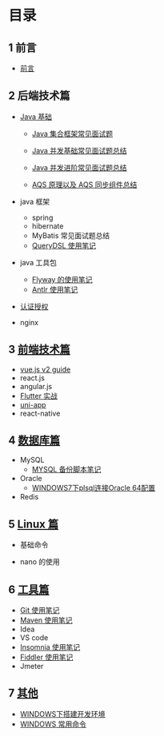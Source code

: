 # 目录

## 1 前言

* [前言](INTRODUCTION.md)

## 2 后端技术篇

* [Java 基础](rear-end/rear-end-summary.md)

    * [Java 集合框架常见面试题](rear-end/java/java_collection_notes.md)

    * [Java 并发基础常见面试题总结](rear-end/java/java_multi_thread_base_notes.md)

	* [Java 并发进阶常见面试题总结](rear-end/java/java_multi_thread_notes.md)

	* [AQS 原理以及 AQS 同步组件总结](rear-end/java/java_aqs_notes.md)
* java 框架
    * spring
    * hibernate
    * MyBatis 常见面试题总结
    * [QueryDSL 使用笔记](rear-end/querydsl_use_notes.md)
* java 工具包
    * [Flyway 的使用笔记](flyway_use_notes.md)
    * [Antlr 使用笔记](antlr_use_notes.md)
* [认证授权](rear-end/basis-of-authority-certification.md)
* nginx

## 3 [前端技术篇](front-end/front-end-summary.md)

* [vue.js v2 guide](https://cn.vuejs.org/v2/guide/)
* react.js 
* angular.js
* [Flutter 实战](https://book.flutterchina.club/)
* [uni-app](https://uniapp.dcloud.io/)
* react-native

## 4 [数据库篇](database/database-summary.md)

* MySQL
    * [MYSQL 备份脚本笔记](database/mysql_backup.md)
* Oracle
    * [WINDOWS7下plsql连接Oracle 64配置](database/plsql_connect_oracle_64.md)
* Redis

## 5 [Linux 篇](linux/llinux-summary.md)

* 基础命令

* nano 的使用

## 6 [工具篇](tools/tools-summary.md)

* [Git 使用笔记](tools/git_use_notes.md)
* [Maven 使用笔记](maven_use_notes.md)
* Idea
* VS code
* [Insomnia 使用笔记](tools/insomnia_use_notes.md)
* [Fiddler 使用笔记](tools/fiddler_use_notes.md)
* Jmeter

## 7 [其他](other/other-summary.md)

* [WINDOWS下搭建开发环境](win_dev_conf.md)
* [WINDOWS 常用命令](win_command_notes.md)
